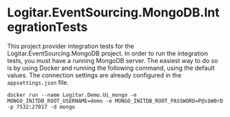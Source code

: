 # Logitar.EventSourcing.MongoDB.IntegrationTests

This project provider integration tests for the Logitar.EventSourcing.MongoDB project. In order to
run the integration tests, you must have a running MongoDB server. The easiest way to do so is by
using Docker and running the following command, using the default values. The connection settings
are already configured in the `appsettings.json` file.

`docker run --name Logitar.Demo.Ui_mongo -e MONGO_INITDB_ROOT_USERNAME=demo -e MONGO_INITDB_ROOT_PASSWORD=P@s$W0rD -p 7532:27017 -d mongo`
